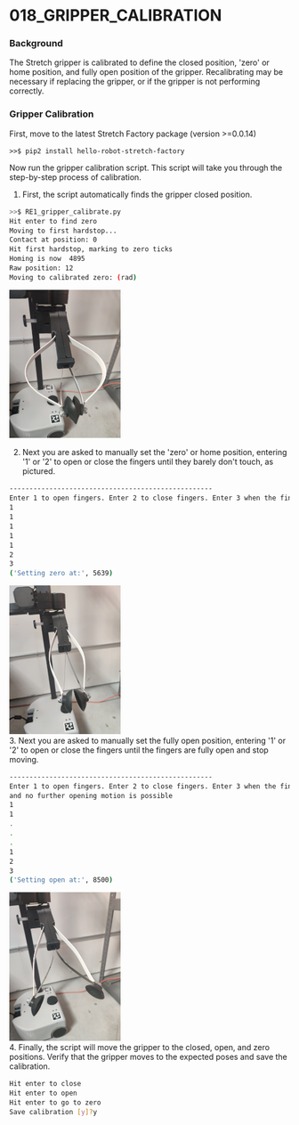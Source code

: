 # 018_GRIPPER_CALIBRATION

### **Background**

The Stretch gripper is calibrated to define the closed position, 'zero' or home position, and fully open position of the gripper. 
Recalibrating may be necessary if replacing the gripper, or if the gripper is not performing correctly. 

### Gripper Calibration
First, move to the latest Stretch Factory package (version >=0.0.14)

```
>>$ pip2 install hello-robot-stretch-factory
```
Now run the gripper calibration script. This script will take you through the step-by-step process of calibration.
1. First, the script automatically finds the gripper closed position.
```bash
>>$ RE1_gripper_calibrate.py 
Hit enter to find zero
Moving to first hardstop...
Contact at position: 0
Hit first hardstop, marking to zero ticks
Homing is now  4895
Raw position: 12
Moving to calibrated zero: (rad)
```
<img src="images/gripper_close_position.jpg" width="200"><br/>

2. Next you are asked to manually set the 'zero' or home position, entering '1' or '2' to open or close the fingers until they barely don't touch, as pictured. 
```bash
---------------------------------------------------
Enter 1 to open fingers. Enter 2 to close fingers. Enter 3 when the fingertips are just barely not touching.
1
1
1
1
1
2
3
('Setting zero at:', 5639)
```
<img src="images/gripper_zero_position.jpg" width="200"><br/>
3. Next you are asked to manually set the fully open position, entering '1' or '2' to open or close the fingers until the fingers are fully open and stop moving.
```bash
---------------------------------------------------
Enter 1 to open fingers. Enter 2 to close fingers. Enter 3 when the fingertips are fully open, 
and no further opening motion is possible
1
1
.
.
.
1
2
3
('Setting open at:', 8500)
```
<img src="images/gripper_open_position.jpg" width="200"><br/>
4. Finally, the script will move the gripper to the closed, open, and zero positions. Verify that the gripper moves to the expected poses and save the calibration.
```bash
Hit enter to close
Hit enter to open
Hit enter to go to zero
Save calibration [y]?y
```


